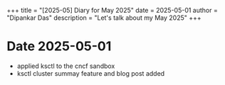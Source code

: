 +++
title = "[2025-05] Diary for May 2025"
date = 2025-05-01
author = "Dipankar Das"
description = "Let's talk about my May 2025"
+++

# Date 2025-05-01
* applied ksctl to the cncf sandbox
* ksctl cluster summay feature and blog post added
